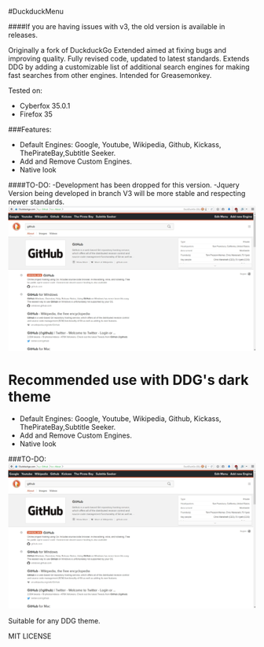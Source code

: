 #DuckduckMenu

####If you are having issues with v3, the old version is available in releases.

Originally a fork of DuckduckGo Extended aimed at fixing bugs and improving quality.
Fully revised code, updated to latest standards.
Extends DDG by adding a customizable list of additional search engines for making fast searches from other engines.
Intended for Greasemonkey.

Tested on:
- Cyberfox 35.0.1
- Firefox 35

###Features:
- Default Engines: Google, Youtube, Wikipedia, Github, Kickass, ThePirateBay,Subtitle Seeker.
- Add and Remove Custom Engines.
- Native look

####TO-DO:
-Development has been dropped for this version.
-Jquery Version being developed in branch V3 will be more stable and respecting newer standards.
![DDG](https://raw.githubusercontent.com/Jguer/DuckduckGo-Mextended/master/resources/Sample.jpg)

Recommended use with DDG's dark theme
=======
- Default Engines: Google, Youtube, Wikipedia, Github, Kickass, ThePirateBay,Subtitle Seeker.
- Add and Remove Custom Engines.
- Native look

###TO-DO:
![DDG](https://raw.githubusercontent.com/Jguer/DuckduckGo-Mextended/v3/resources/Sample.jpg)

Suitable for any DDG theme.

MIT LICENSE
